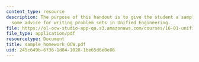 ```yaml
---
content_type: resource
description: The purpose of this handout is to give the student a sample problem and
  some advice for writing problem sets in Unified Engineering.
file: https://ol-ocw-studio-app-qa.s3.amazonaws.com/courses/16-01-unified-engineering-i-ii-iii-iv-fall-2005-spring-2006/245c649b6f361d8410281be65d6e0e86_sample_homework_OCW.pdf
file_type: application/pdf
resourcetype: Document
title: sample_homework_OCW.pdf
uid: 245c649b-6f36-1d84-1028-1be65d6e0e86
---
```

